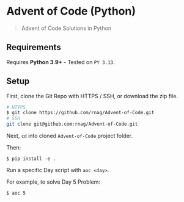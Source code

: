 # Advent of Code (Python)

> Advent of Code Solutions in Python

## Requirements

Requires **Python 3.9+** - Tested on `PY 3.13`.

## Setup

First, clone the Git Repo with HTTPS / SSH, or download
the zip file.

```bash
# HTTPS
$ git clone https://github.com/rnag/Advent-of-Code.git
# SSH
git clone git@github.com:rnag/Advent-of-Code.git
```

Next, `cd` into cloned `Advent-of-Code` project folder.

Then:

```console
$ pip install -e .
```

Run a specific Day script with `aoc <day>`.

For example, to solve Day 5 Problem:

```console
$ aoc 5
```
